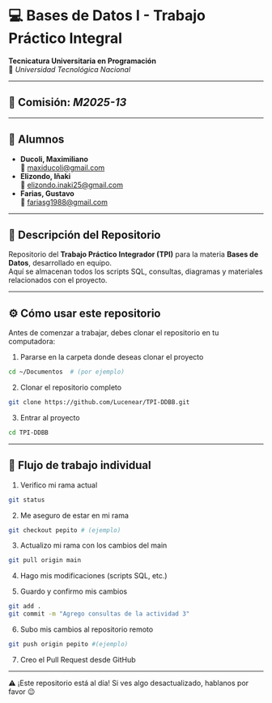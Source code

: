 # 💻 Bases de Datos I - Trabajo Práctico Integral
**Tecnicatura Universitaria en Programación**  
📍 *Universidad Tecnológica Nacional*

---

## 📌 Comisión: *M2025-13*

---

## 👥 Alumnos

- **Ducoli, Maximiliano**  
  📧 maxiducoli@gmail.com  
- **Elizondo, Iñaki**  
  📧 elizondo.inaki25@gmail.com  
- **Farias, Gustavo**  
  📧 fariasg1988@gmail.com

---

## 📂 Descripción del Repositorio
Repositorio del **Trabajo Práctico Integrador (TPI)** para la materia **Bases de Datos**, desarrollado en equipo.  
Aquí se almacenan todos los scripts SQL, consultas, diagramas y materiales relacionados con el proyecto.

---

## ⚙️ Cómo usar este repositorio

Antes de comenzar a trabajar, debes clonar el repositorio en tu computadora:

1. Pararse en la carpeta donde deseas clonar el proyecto
```bash
cd ~/Documentos  # (por ejemplo)
```

2. Clonar el repositorio completo
```bash
git clone https://github.com/Lucenear/TPI-DDBB.git
```

3. Entrar al proyecto
```bash
cd TPI-DDBB
```

---

## 📝 Flujo de trabajo individual

1. Verifico mi rama actual
```bash
git status
```

2. Me aseguro de estar en mi rama
```bash
git checkout pepito # (ejemplo)
```

3. Actualizo mi rama con los cambios del main
```bash
git pull origin main
```

4. Hago mis modificaciones (scripts SQL, etc.)

5. Guardo y confirmo mis cambios
```bash
git add .
git commit -m "Agrego consultas de la actividad 3"
```

6. Subo mis cambios al repositorio remoto
```bash
git push origin pepito #(ejemplo)
```

7. Creo el Pull Request desde GitHub

---

⚠️ ¡Este repositorio está al día! Si ves algo desactualizado, hablanos por favor 😉